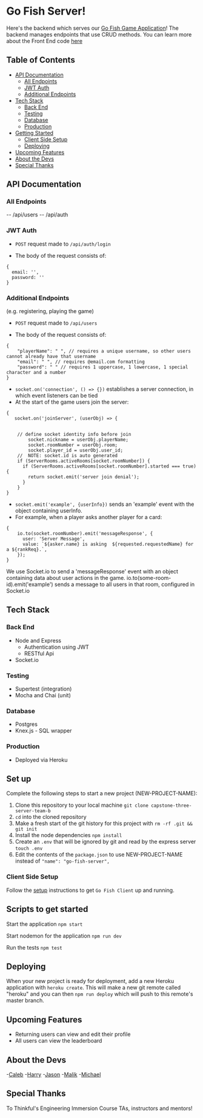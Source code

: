 # Go Fish Server!

Here's the backend which serves our [Go Fish Game Application](https://capstone-3-client-deploy.vercel.app/)! The backend manages endpoints that use CRUD methods. You can learn more about the Front End code [here](https://github.com/thinkful-ei-rabbit/capstone-three-client-team-b)

## Table of Contents

<!-- - [Demo Account](#Demo-Account)
- [Quick App Demo](#Quick-App-Demo) -->

- [API Documentation](#API-Documentation)
  - [All Endpoints](#All-Endpoints)
  - [JWT Auth](#JWT-Auth)
  - [Additional Endpoints](#Additional-Endpoints)
- [Tech Stack](#Tech-Stack)
  - [Back End](#Backend-End)
  - [Testing](#Testing)
  - [Database](#Database)
  - [Production](#Production)
- [Getting Started](#Set-up)
  - [Client Side Setup](#Frontend-Setup)
  <!-- - [Scripts to get started](#Scripts-to-get-started) -->
  - [Deploying](#Deploying)
- [Upcoming Features](#Upcoming-Features)
- [About the Devs](#About-the-Devs)
- [Special Thanks](#Special-Thanks)

## API Documentation

### All Endpoints

-- /api/users
-- /api/auth

<!-- -- socket? -->
<!-- -- /api/game -->

### JWT Auth

- `POST` request made to `/api/auth/login`

* The body of the request consists of:

```
{
  email: '',
  password: ''
}
```

### Additional Endpoints

(e.g. registering, playing the game)

- `POST` request made to `/api/users`

* The body of the request consists of:

```
{
    "playerName": " ", // requires a unique username, so other users cannot already have that username
    "email": " ", // requires @email.com formatting
    "password": " " // requires 1 uppercase, 1 lowercase, 1 special character and a number
}
```

<!-- socket.io endpoints explained here -->

- `socket.on('connection', () => {})` establishes a server connection, in which event listeners can be tied
- At the start of the game users join the server:

```
{
   socket.on('joinServer', (userObj) => {


    // define socket identity info before join
        socket.nickname = userObj.playerName;
        socket.roomNumber = userObj.room;
        socket.player_id = userObj.user_id;
    //  NOTE: socket.id is auto generated
    if (ServerRooms.activeRooms[socket.roomNumber]) {
      if (ServerRooms.activeRooms[socket.roomNumber].started === true) {
        return socket.emit('server join denial');
      }
    }
}
```

- `socket.emit('example', {userInfo})` sends an 'example' event with the object containing userInfo.
- For example, when a player asks another player for a card:

```
{
    io.to(socket.roomNumber).emit('messageResponse', {
      user: 'Server Message',
      value: `${asker.name} is asking  ${requested.requestedName} for a ${rankReq}.`,
    });
}
```
We use Socket.io to send a 'messageResponse' event with an object containing data about user actions in the game.
io.to(some-room-id).emit('example') sends a message to all users in that room, configured in Socket.io

## Tech Stack

### Back End

- Node and Express
  - Authentication using JWT
  - RESTful Api
- Socket.io

### Testing

- Supertest (integration)
- Mocha and Chai (unit)

### Database

- Postgres
- Knex.js - SQL wrapper

### Production

- Deployed via Heroku

## Set up

Complete the following steps to start a new project (NEW-PROJECT-NAME):

1. Clone this repository to your local machine `git clone capstone-three-server-team-b`
2. `cd` into the cloned repository
3. Make a fresh start of the git history for this project with `rm -rf .git && git init`
4. Install the node dependencies `npm install`
5. Create an `.env` that will be ignored by git and read by the express server `touch .env`
6. Edit the contents of the `package.json` to use NEW-PROJECT-NAME instead of `"name": "go-fish-server",`

### Client Side Setup

Follow the [setup](https://github.com/thinkful-ei-rabbit/capstone-three-client-team-b) instructions to get `Go Fish Client` up and running.

## Scripts to get started

Start the application `npm start`

Start nodemon for the application `npm run dev`

Run the tests `npm test`

## Deploying

When your new project is ready for deployment, add a new Heroku application with `heroku create`. This will make a new git remote called "heroku" and you can then `npm run deploy` which will push to this remote's master branch.

## Upcoming Features

<!-- ### We're working dilligently to incorporate these next user stories! -->

- Returning users can view and edit their profile
- All users can view the leaderboard

## About the Devs

-[Caleb](https://github.com/cabejackson)
-[Harry](https://github.com/fumbl3b) 
-[Jason](https://github.com/zompocalypse) 
-[Malik](https://github.com/M-DeJean) 
-[Michael](https://github.com/michaeljsliger)

## Special Thanks

To Thinkful's Engineering Immersion Course TAs, instructors and mentors!
